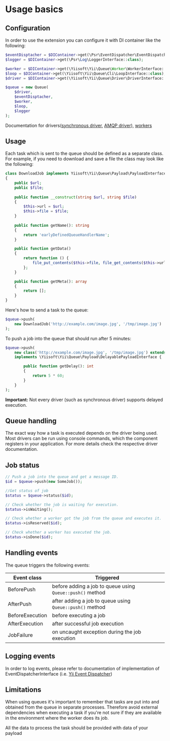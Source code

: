 Usage basics
============


Configuration
-------------

In order to use the extension you can configure it with DI container like the following:

```php
$eventDisptacher = $DIContainer->get(\Psr\EventDispatcher\EventDispatcherInterface::class);
$logger = $DIContainer->get(\Psr\Log\LoggerInterface::class);

$worker = $DIContainer->get(\Yiisoft\Yii\Queue\Worker\WorkerInterface::class);
$loop = $DIContainer->get(\Yiisoft\Yii\Queue\Cli\LoopInterface::class);
$driver = $DIContainer->get(\Yiisoft\Yii\Queue\Driver\DriverInterface::class);

$queue = new Queue(
    $driver,
    $eventDisptacher,
    $worker,
    $loop,
    $logger
);
```

Documentation for drivers([synchronous driver](driver-sync.md), [AMQP driver](https://github.com/yiisoft/yii-queue-amqp)), 
[workers](worker.md)


Usage
-----

Each task which is sent to the queue should be defined as a separate class.
For example, if you need to download and save a file the class may look like the following:

```php
class DownloadJob implements Yiisoft\Yii\Queue\Payload\PayloadInterface
{
    public $url;
    public $file;
    
    public function __construct(string $url, string $file)
    {
        $this->url = $url;
        $this->file = $file;
    }
    
    public function getName(): string
    {
        return 'earlyDefinedQueueHandlerName';
    }

    public function getData()
    {
        return function () {
            file_put_contents($this->file, file_get_contents($this->url));
        };
    }

    public function getMeta(): array
    {
        return [];
    }
}
```

Here's how to send a task to the queue:

```php
$queue->push(
    new DownloadJob('http://example.com/image.jpg', '/tmp/image.jpg')
);
```
To push a job into the queue that should run after 5 minutes:

```php
$queue->push(
    new class('http://example.com/image.jpg', '/tmp/image.jpg') extends DownloadJob 
    implements \Yiisoft\Yii\Queue\Payload\DelayablePayloadInterface {

        public function getDelay(): int
        {
            return 5 * 60;
        }
    }
);
```

**Important:** Not every driver (such as synchronous driver) supports delayed execution.


Queue handling
--------------

The exact way how a task is executed depends on the driver being used. Most drivers can be run using
console commands, which the component registers in your application. For more details check the respective
driver documentation.


Job status
----------

```php
// Push a job into the queue and get a message ID.
$id = $queue->push(new SomeJob());

//Get status of job
$status = $queue->status($id);

// Check whether the job is waiting for execution.
$status->isWaiting();

// Check whether a worker got the job from the queue and executes it.
$status->isReserved($id);

// Check whether a worker has executed the job.
$status->isDone($id);
```


Handling events
---------------

The queue triggers the following events:

| Event class        | Triggered                                                 |
|--------------------|-----------------------------------------------------------|
| BeforePush         | before adding a job to queue using `Queue::push()` method |
| AfterPush          | after adding a job to queue using `Queue::push()` method  |
| BeforeExecution    | before executing a job                                    |
| AfterExecution     | after successful job execution                            |
| JobFailure         | on uncaught exception during the job execution            |

Logging events
--------------

In order to log events, please refer to documentation of implementation of EventDispatcherInterface
(i.e. [Yii Event Dispatcher](https://github.com/yiisoft/event-dispatcher#events-hierarchy))

Limitations
-----------

When using queues it's important to remember that tasks are put into and obtained from the queue in separate
processes. Therefore avoid external dependencies when executing a task if you're not sure if they are available in
the environment where the worker does its job.

All the data to process the task should be provided with data of your payload
